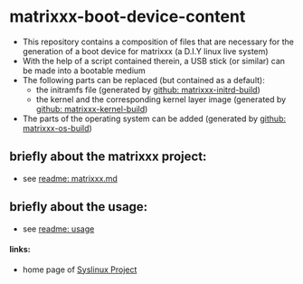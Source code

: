 # matrixxx-boot-device-content
- This repository contains a composition of files that are necessary for
  the generation of a boot device for matrixxx (a D.I.Y linux live system)
- With the help of a script contained therein, a USB stick (or similar) can be
  made into a bootable medium
- The following parts can be replaced (but contained as a default):
  - the initramfs file (generated by
    [github: matrixxx-initrd-build][matrixxx-initrd-build])
  - the kernel and the corresponding kernel layer image
    (generated by [github: matrixxx-kernel-build][matrixxx-kernel-build])
- The parts of the operating system can be added
  (generated by [github: matrixxx-os-build][matrixxx-os-build])

## briefly about the matrixxx project:
- see [readme: matrixxx.md](./doc/readme-matrixxx.md)

## briefly about the usage:
- see [readme: usage](./doc/readme-usage.md)

#### links:
- home page of [Syslinux Project][]

<!-- *********************************************************************** -->
[Syslinux Project]: https://wiki.syslinux.org
[matrixxx-os-build]: https://github.com/matrixxx-dev/matrixxx-os-build
[matrixxx-initrd-build]: https://github.com/matrixxx-dev/matrixxx-initrd-build
[matrixxx-kernel-build]: https://github.com/matrixxx-dev/matrixxx-kernel-build

